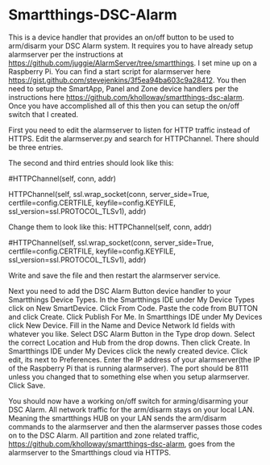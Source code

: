 # Smartthings-DSC-Alarm

This is a device handler that provides an on/off button to be used to arm/disarm your DSC Alarm system. It requires you to have already setup alarmserver per the instructions at https://github.com/juggie/AlarmServer/tree/smartthings. I set mine up on a Raspberry Pi. You can find a start script for alarmserver here https://gist.github.com/stevejenkins/3f5ea94ba603c9a28412. You then need to setup the SmartApp, Panel and Zone device handlers per the instructions here https://github.com/kholloway/smartthings-dsc-alarm. Once you have accomplished all of this then you can setup the on/off switch that I created.

First you need to edit the alarmserver to listen for HTTP traffic instead of HTTPS. Edit the alarmserver.py and search for HTTPChannel. There should be three entries. 

The second and third entries should look like this:

\#HTTPChannel(self, conn, addr)

HTTPChannel(self, ssl.wrap_socket(conn, server_side=True, certfile=config.CERTFILE, keyfile=config.KEYFILE, ssl_version=ssl.PROTOCOL_TLSv1), addr)

Change them to look like this:
HTTPChannel(self, conn, addr)

\#HTTPChannel(self, ssl.wrap_socket(conn, server_side=True, certfile=config.CERTFILE, keyfile=config.KEYFILE, ssl_version=ssl.PROTOCOL_TLSv1), addr)

Write and save the file and then restart the alarmserver service.

Next you need to add the DSC Alarm Button device handler to your Smartthings Device Types. In the Smartthings IDE under My Device Types click on New SmartDevice. Click From Code. Paste the code from BUTTON and click Create. Click Publish For Me. 
In Smartthings IDE under My Devices click New Device. Fill in the Name and Device Network Id fields with whatever you like. Select DSC Alarm Button in the Type drop down. Select the correct Location and Hub from the drop downs. Then click Create.
In Smartthings IDE under My Devices click the newly created device. Click edit, its next to Preferences. Enter the IP address of your alarmserver(the IP of the Raspberry Pi that is running alarmserver). The port should be 8111 unless you changed that to something else when you setup alarmserver. Click Save.

You should now have a working on/off switch for arming/disarming your DSC Alarm.
All network traffic for the arm/disarm stays on your local LAN. Meaning the smartthings HUB on your LAN sends the arm/disarm commands to the alarmserver and then the alarmserver passes those codes on to the DSC Alarm. All partition and zone related traffic, https://github.com/kholloway/smartthings-dsc-alarm, goes from the alarmserver to the Smartthings cloud via HTTPS.
